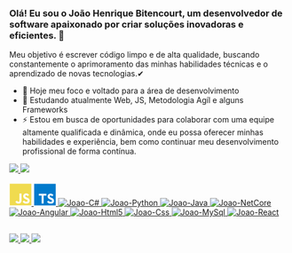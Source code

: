 ### Olá! Eu sou o João Henrique Bitencourt, um desenvolvedor de software apaixonado por criar soluções inovadoras e eficientes. 👋

Meu objetivo é escrever código limpo e de alta qualidade, buscando constantemente o aprimoramento das minhas habilidades técnicas e o aprendizado de novas tecnologias.✔

- 🔭 Hoje meu foco e voltado para a área de desenvolvimento 
- 🌱 Estudando atualmente Web, JS, Metodologia Agíl e alguns Frameworks 
- ⚡ Estou em busca de oportunidades para colaborar com uma equipe altamente qualificada e dinâmica, onde eu possa oferecer minhas habilidades e experiência, bem como continuar meu desenvolvimento profissional de forma contínua.

<div>
  <a href="https://beacon.ai/JoaoHBitencourt">
  <img width="49%" src="https://github-readme-stats.vercel.app/api?username=JoaoHBitencourt&show_icons=true&theme=tokyonight">
  <img width="37.3%" src="https://github-readme-stats.vercel.app/api/top-langs?username=JoaoHBitencourt&layout=compact&langs_count-46&theme=tokyonight">
</div>

<div style="display: inline_block"><br>
  <img aligni="center" alt="Joao-Js" heigth="30" width="40" src="https://raw.githubusercontent.com/devicons/devicon/master/icons/javascript/javascript-plain.svg">
  <img aligni="center" alt="Joao-Ts" heigth="30" width="40" src="https://raw.githubusercontent.com/devicons/devicon/master/icons/typescript/typescript-plain.svg">
<img aligni="center" alt="Joao-C#" heigth="30" width="40" src="https://cdn.jsdelivr.net/gh/devicons/devicon/icons/csharp/csharp-plain.svg" />
<img aligni="center" alt="Joao-Python" heigth="30" width="40" src="https://cdn.jsdelivr.net/gh/devicons/devicon/icons/python/python-original.svg" />
<img aligni="center" alt="Joao-Java" heigth="30" width="40" src="https://cdn.jsdelivr.net/gh/devicons/devicon/icons/java/java-original.svg" />
<img aligni="center" alt="Joao-NetCore" heigth="30" width="40" src="https://cdn.jsdelivr.net/gh/devicons/devicon/icons/dotnetcore/dotnetcore-original.svg" />  
<img aligni="center" alt="Joao-Angular" heigth="30" width="40" src="https://cdn.jsdelivr.net/gh/devicons/devicon/icons/angularjs/angularjs-original.svg" />
<img aligni="center" alt="Joao-Html5" heigth="30" width="40"  src="https://cdn.jsdelivr.net/gh/devicons/devicon/icons/html5/html5-original.svg" />
<img aligni="center" alt="Joao-Css" heigth="30" width="40"  src="https://cdn.jsdelivr.net/gh/devicons/devicon/icons/css3/css3-original.svg" /> 
<img aligni="center" alt="Joao-MySql" heigth="30" width="40"  src="https://cdn.jsdelivr.net/gh/devicons/devicon/icons/mysql/mysql-original-wordmark.svg" /> 
<img aligni="center" alt="Joao-React" heigth="30" width="40"  src="https://cdn.jsdelivr.net/gh/devicons/devicon/icons/react/react-original-wordmark.svg" />  
</div>

##

<div>
<a href="https://discord.com/channels/@me/1120733317201928252" target="_blank"> <img src="https://img.shields.io/badge/Discord-7289DA?style=for-the-badge&logo=discord&logoColor=white"> </a>
<a href="https://www.linkedin.com/in/joao-henrique-bitencourt/" target="_blank"> <img src="https://img.shields.io/badge/LinkedIn-0077B5?style=for-the-badge&logo=linkedin&logoColor=white"> </a>
<a href="mailto:jh.bitencourt23@gmail.com"> <img src="https://img.shields.io/badge/Gmail-D14836?style=for-the-badge&logo=gmail&logoColor=white" target="_blank"> </a>
</div>
